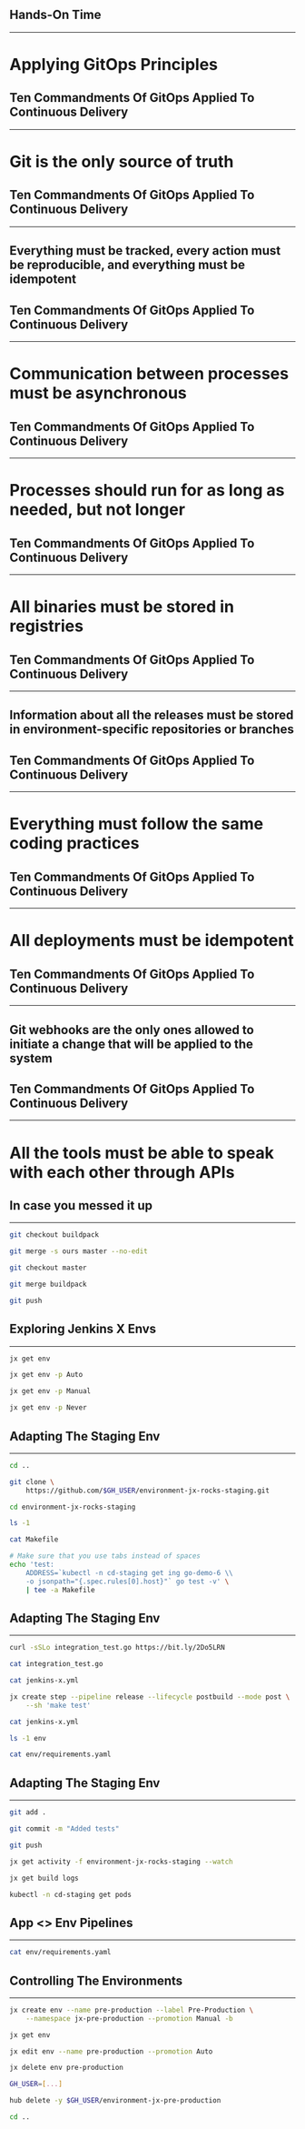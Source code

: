 ## Hands-On Time

---

# Applying GitOps Principles


## Ten Commandments Of GitOps Applied To Continuous Delivery

---

# Git is the only source of truth


<!-- .slide: data-background="img/gitops-apps.png" data-background-size="contain" -->


## Ten Commandments Of GitOps Applied To Continuous Delivery

---

## Everything must be tracked, every action must be reproducible, and everything must be idempotent


## Ten Commandments Of GitOps Applied To Continuous Delivery

---

# Communication between processes must be asynchronous


<!-- .slide: data-background="img/gitops-webhooks.png" data-background-size="contain" -->


## Ten Commandments Of GitOps Applied To Continuous Delivery

---

# Processes should run for as long as needed, but not longer


<!-- .slide: data-background="img/gitops-agents.png" data-background-size="contain" -->


## Ten Commandments Of GitOps Applied To Continuous Delivery

---

# All binaries must be stored in registries


<!-- .slide: data-background="img/gitops-registries.png" data-background-size="contain" -->


## Ten Commandments Of GitOps Applied To Continuous Delivery

---

## Information about all the releases must be stored in environment-specific repositories or branches


## Ten Commandments Of GitOps Applied To Continuous Delivery

---

# Everything must follow the same coding practices


<!-- .slide: data-background="img/gitops-env.png" data-background-size="contain" -->


## Ten Commandments Of GitOps Applied To Continuous Delivery

---

# All deployments must be idempotent


## Ten Commandments Of GitOps Applied To Continuous Delivery

---

## Git webhooks are the only ones allowed to initiate a change that will be applied to the system


## Ten Commandments Of GitOps Applied To Continuous Delivery

---

# All the tools must be able to speak with each other through APIs


## In case you messed it up

---

```bash
git checkout buildpack

git merge -s ours master --no-edit

git checkout master

git merge buildpack

git push
```


## Exploring Jenkins X Envs

---

```bash
jx get env

jx get env -p Auto

jx get env -p Manual

jx get env -p Never
```


## Adapting The Staging Env

---

```bash
cd ..

git clone \
    https://github.com/$GH_USER/environment-jx-rocks-staging.git

cd environment-jx-rocks-staging

ls -1

cat Makefile

# Make sure that you use tabs instead of spaces
echo 'test:
	ADDRESS=`kubectl -n cd-staging get ing go-demo-6 \\
	-o jsonpath="{.spec.rules[0].host}"` go test -v' \
    | tee -a Makefile
```


## Adapting The Staging Env

---

```bash
curl -sSLo integration_test.go https://bit.ly/2Do5LRN

cat integration_test.go

cat jenkins-x.yml

jx create step --pipeline release --lifecycle postbuild --mode post \
    --sh 'make test'

cat jenkins-x.yml

ls -1 env

cat env/requirements.yaml
```


## Adapting The Staging Env

---

```bash
git add .

git commit -m "Added tests"

git push

jx get activity -f environment-jx-rocks-staging --watch

jx get build logs

kubectl -n cd-staging get pods
```


## App <> Env Pipelines

---

```bash
cat env/requirements.yaml
```


<!-- .slide: data-background="img/gitops-full-flow.png" data-background-size="contain" -->


## Controlling The Environments

---

```bash
jx create env --name pre-production --label Pre-Production \
    --namespace jx-pre-production --promotion Manual -b

jx get env

jx edit env --name pre-production --promotion Auto

jx delete env pre-production

GH_USER=[...]

hub delete -y $GH_USER/environment-jx-pre-production

cd ..
```
